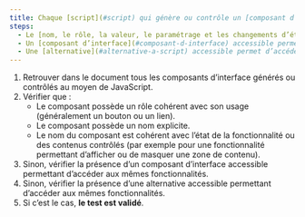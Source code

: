 ```yaml
---
title: Chaque [script](#script) qui génère ou contrôle un [composant d’interface](#composant-d-interface) vérifie-t-il, si nécessaire, une de ces conditions ?
steps:
  - Le [nom, le rôle, la valeur, le paramétrage et les changements d’états](#le-nom-le-role-la-valeur-le-parametrage-et-les-changements-d-etats) sont accessibles aux technologies d’assistance via une API d’accessibilité.
  - Un [composant d’interface](#composant-d-interface) accessible permettant d’accéder aux mêmes fonctionnalités est présent dans la page.
  - Une [alternative](#alternative-a-script) accessible permet d’accéder aux mêmes fonctionnalités.
---
```


1. Retrouver dans le document tous les composants d’interface générés ou contrôlés au moyen de JavaScript.
2. Vérifier que :
   - Le composant possède un rôle cohérent avec son usage (généralement un bouton ou un lien).
   - Le composant possède un nom explicite.
   - Le nom du composant est cohérent avec l’état de la fonctionnalité ou des contenus contrôlés (par exemple pour une fonctionnalité permettant d’afficher ou de masquer une zone de contenu).
3. Sinon, vérifier la présence d’un composant d’interface accessible permettant d’accéder aux mêmes fonctionnalités.
4. Sinon, vérifier la présence d’une alternative accessible permettant d’accéder aux mêmes fonctionnalités.
5. Si c’est le cas, **le test est validé**.
